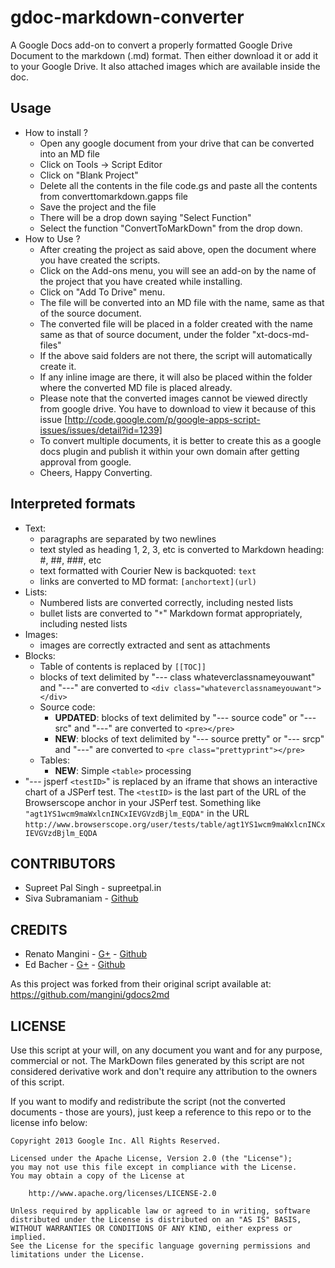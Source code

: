 gdoc-markdown-converter
========

A Google Docs add-on to convert a properly formatted Google Drive Document to the markdown (.md) format. Then either download it or add it to your Google Drive. It also attached images which are
available inside the doc.

## Usage
  * How to install ?
    * Open any google document from your drive that can be converted into an MD file
    * Click on Tools -> Script Editor
    * Click on "Blank Project"
    * Delete all the contents in the file code.gs and paste all the contents from converttomarkdown.gapps file
    * Save the project and the file
    * There will be a drop down saying "Select Function"
    * Select the function "ConvertToMarkDown" from the drop down.
  * How to Use ?
    * After creating the project as said above, open the document where you have created the scripts.
    * Click on the Add-ons menu, you will see an add-on by the name of the project that you have created while installing.
    * Click on "Add To Drive" menu.
    * The file will be converted into an MD file with the name, same as that of the source document.
    * The converted file will be placed in a folder created with the name same as that of source document, under the folder "xt-docs-md-files"
    * If the above said folders are not there, the script will automatically create it.
    * If any inline image are there, it will also be placed within the folder where the converted MD file is placed already.
    * Please note that the converted images cannot be viewed directly from google drive. You have to download to view it because of this issue [http://code.google.com/p/google-apps-script-issues/issues/detail?id=1239]
    * To convert multiple documents, it is better to create this as a google docs plugin and publish it within your own domain after getting approval from google.
    * Cheers, Happy Converting.

## Interpreted formats
  * Text:
    * paragraphs are separated by two newlines
    * text styled as heading 1, 2, 3, etc is converted to Markdown heading: #, ##, ###, etc
    * text formatted with Courier New is backquoted: ``text``
    * links are converted to MD format: `[anchortext](url)`
  * Lists:
    * Numbered lists are converted correctly, including nested lists
    * bullet lists are converted to "`*`" Markdown format appropriately, including nested lists
  * Images:
    * images are correctly extracted and sent as attachments
  * Blocks:
    * Table of contents is replaced by `[[TOC]]`
    * blocks of text delimited by "--- class whateverclassnameyouwant" and "---" are converted to `<div class="whateverclassnameyouwant"></div>`
    * Source code:
      * **UPDATED**: blocks of text delimited by "--- source code" or "--- src" and "---" are converted to `<pre></pre>`
      * **NEW**: blocks of text delimited by "--- source pretty" or "--- srcp" and "---" are converted to `<pre class="prettyprint"></pre>`
    * Tables:
      * **NEW**: Simple `<table>` processing
  * "--- jsperf `<testID>`" is replaced by an iframe that shows an interactive chart of a JSPerf test. The `<testID>` is the last part of the URL of the Browserscope anchor in your JSPerf test. Something like `"agt1YS1wcm9maWxlcnINCxIEVGVzdBjlm_EQDA"` in the URL `http://www.browserscope.org/user/tests/table/agt1YS1wcm9maWxlcnINCxIEVGVzdBjlm_EQDA`

## CONTRIBUTORS

* Supreet Pal Singh - supreetpal.in
* Siva Subramaniam - [Github](//github.com/subramaniashiva)

## CREDITS

* Renato Mangini - [G+](//google.com/+renatomangini) - [Github](//github.com/mangini)
* Ed Bacher - [G+](//plus.google.com/106923847899206957842) - [Github](//github.com/evbacher)

As this project was forked from their original script available at:
https://github.com/mangini/gdocs2md

## LICENSE

Use this script at your will, on any document you want and for any purpose, commercial or not.
The MarkDown files generated by this script are not considered derivative work and
don't require any attribution to the owners of this script.

If you want to modify and redistribute the script (not the converted documents - those are yours),
just keep a reference to this repo or to the license info below:

```
Copyright 2013 Google Inc. All Rights Reserved.

Licensed under the Apache License, Version 2.0 (the "License");
you may not use this file except in compliance with the License.
You may obtain a copy of the License at

    http://www.apache.org/licenses/LICENSE-2.0

Unless required by applicable law or agreed to in writing, software
distributed under the License is distributed on an "AS IS" BASIS,
WITHOUT WARRANTIES OR CONDITIONS OF ANY KIND, either express or implied.
See the License for the specific language governing permissions and
limitations under the License.
```
